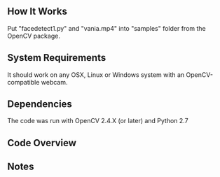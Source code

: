 
How It Works
------------

Put "facedetect1.py" and "vania.mp4" into "samples" folder from the OpenCV package.


System Requirements
-------------------

It should work on any OSX, Linux or Windows system with an OpenCV-compatible webcam.

Dependencies
-------------------

The code was run with OpenCV 2.4.X (or later) and Python 2.7


Code Overview
-------------

Notes
-----

